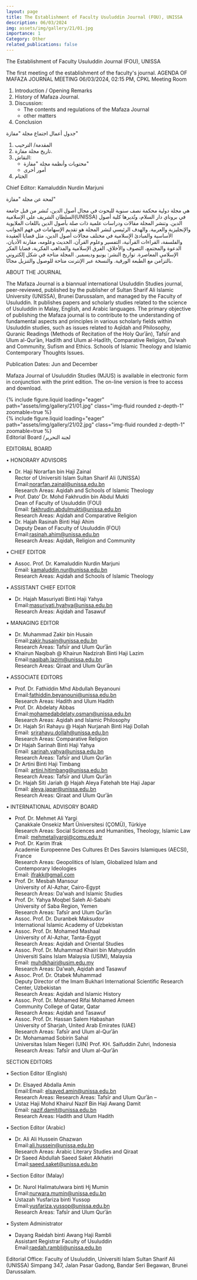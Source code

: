```yaml
---
layout: page
title: The Establishment of Faculty Usuluddin Journal (FOU), UNISSA
description: 06/03/2024
img: assets/img/gallery/21/01.jpg
importance: 1
Category: Other
related_publications: false
---
```


<p class="distill-post-title">The Establishment of Faculty Usuluddin Journal (FOU), UNISSA</p>

The first meeting of the establishment of the faculty's journal.
AGENDA OF MAFAZA JOURNAL MEETING
06/03/2024, 02:15 PM, CPKL Meeting Room

1. Introduction / Opening Remarks
2. History of Mafaza Journal.
3. Discussion:
   - The contents and regulations of the Mafaza Journal
   - other matters
4. Conclusion

جدول أعمال اجتماع مجلة "مفازة"

1. المقدمة/ الترحيب
2. تاريخ مجلة مفازة.
3. النقاش:
   - محتويات وأنظمة مجلة "مفازة"
   - أمور أخرى
4. الختام

Chief Editor: Kamaluddin Nurdin Marjuni

لمحة عن مجلة "مفازة"

هي مجلة دولية محكمة نصف سنوية للبحوث في مجال أصول الدين، تُنشر من قبل جامعة السلطان الشريف علي الإسلامية(UNISSA) في بروناي دار السلام، وتُديرها كلية أصول الدين. وتنشر المجلة مقالات ودراسات علمية ذات صلة بأصول الدين باللغات الملايوية والإنجليزية والعربية. والهدف الرئيسي لنشر المجلة هو تقديم الإسهامات في فهم الجوانب الأساسية والمبادئ الإسلامية في مختلف مجالات أصول الدين، مثل قضايا العقيدة والفلسفة، القراءات القرآنية، التفسير وعلوم القرآن، الحديث وعلومه، مقارنة الأديان، الدعوة والمجتمع، التصوف والأخلاق، الفرق الإسلامية والمذاهب الفكرية، قضايا الفكر الإسلامي المعاصرة.
تواريخ النشر: يونيو وديسمبر.
المجلة متاحة في شكل إلكتروني بالتزامن مع الطبعة الورقية. والنسخة عبر الإنترنت متاحة للوصول والتنزيل مجانًا.

ABOUT THE JOURNAL

The Mafaza Journal is a biannual international Usuluddin Studies journal, peer-reviewed, published by the publisher of Sultan Sharif Ali Islamic University (UNISSA), Brunei Darussalam, and managed by the Faculty of Usuluddin. It publishes papers and scholarly studies related to the science of Usuluddin in Malay, English, and Arabic languages. The primary objective of publishing the Mafaza journal is to contribute to the understanding of fundamental aspects and principles in various scholarly fields within Usuluddin studies, such as issues related to Aqīdah and Philosophy, Quranic Readings (Methods of Recitation of the Holy Qurʾān), Tafsīr and Ulum al-Qurʾān, Hadīth and Ulum al-Hadīth, Comparative Religion, Da’wah and Community, Sufism and Ethics. Schools of Islamic Theology and Islamic Contemporary Thoughts Issues.

Publication Dates: Jun and December

Mafaza Journal of Usuluddin Studies (MJUS) is available in electronic form in conjunction with the print edition. The on-line version is free to access and download.

<div class="row mt-3">
    <div class="col-sm mt-3 mt-md-0">
        {% include figure.liquid loading="eager" path="assets/img/gallery/21/01.jpg" class="img-fluid rounded z-depth-1" zoomable=true %}
    </div>
    <div class="col-sm mt-3 mt-md-0">
        {% include figure.liquid loading="eager" path="assets/img/gallery/21/02.jpg" class="img-fluid rounded z-depth-1" zoomable=true %}
    </div>
</div>
<div class="caption">
    Editorial Board /لجنة التحرير
</div>

EDITORIAL BOARD

• HONORARY ADVISORS

- Dr. Haji Norarfan bin Haji Zainal
  <br>Rector of Universiti Islam Sultan Sharif Ali (UNISSA)
  <br>Email:norarfan.zainal@unissa.edu.bn
  <br>Research Areas: Aqidah and Schools of Islamic Theology
- Prof. Dato’ Dr. Mohd Fakhrudin bin Abdul Mukti
  <br>Dean of Faculty of Usuluddin (FOU)
  <br>Email: fakhrudin.abdulmukti@unissa.edu.bn
  <br>Research Areas: Aqidah and Comparative Religion
- Dr. Hajah Rasinah Binti Haji Ahim
  <br>Deputy Dean of Faculty of Usuluddin (FOU)
  <br>Email:rasinah.ahim@unissa.edu.bn
  <br>Research Areas: Aqidah, Religion and Community

• CHIEF EDITOR

- Assoc. Prof. Dr. Kamaluddin Nurdin Marjuni
  <br>Email: kamaluddin.nur@unissa.edu.bn
  <br>Research Areas: Aqidah and Schools of Islamic Theology

• ASSISTANT CHIEF EDITOR

- Dr. Hajah Masuriyati Binti Haji Yahya
  <br>Email:masuriyati.hyahya@unissa.edu.bn
  <br>Research Areas: Aqidah and Tasawuf

• MANAGING EDITOR

- Dr. Muhammad Zakir bin Husain
  <br>Email:zakir.husain@unissa.edu.bn
  <br>Research Areas: Tafsīr and Ulum Qurʾān
- Khairun Naqibah @ Khairun Nadzirah Binti Haji Lazim
  <br>Email:naqibah.lazim@unissa.edu.bn
  <br>Research Areas: Qiraat and Ulum Qurʾān

• ASSOCIATE EDITORS

- Prof. Dr. Fathiddin Mhd Abdullah Beyanouni
  <br>Email:fathiddin.beyanouni@unissa.edu.bn
  <br>Research Areas: Hadith and Ulum Hadith
- Prof. Dr. Abdelaty Abbas
  <br>Email:mohamedabdelaty.osman@unissa.edu.bn
  <br>Research Areas: Aqidah and Islamic Philosophy
- Dr. Hajah Sri Rahayu @ Hajah Nurjanah Binti Haji Dollah
  <br>Email: srirahayu.dollah@unissa.edu.bn
  <br>Research Areas: Comparative Religion
- Dr Hajah Sarinah Binti Haji Yahya
  <br>Email: sarinah.yahya@unissa.edu.bn
  <br>Research Areas: Tafsīr and Ulum Qurʾān
- Dr Artini Binti Haji Timbang
  <br>Email: artini.hjtimbang@unissa.edu.bn
  <br>Research Areas: Tafsīr and Ulum Qurʾān
- Dr. Hajah Siti Jariah @ Hajah Aleya Fatehah bte Haji Japar
  <br>Email: aleya.japar@unissa.edu.bn
  <br>Research Areas: Qiraat and Ulum Qurʾān

• INTERNATIONAL ADVISORY BOARD

- Prof. Dr. Mehmet Ali Yargi
  <br>Çanakkale Onsekiz Mart Üniversitesi (ÇOMÜ), Türkiye
  <br>Research Areas: Social Sciences and Humanities, Theology, Islamic Law
  <br>Email: mehmetaliyargi@comu.edu.tr
- Prof. Dr. Karim Ifrak
  <br>Academie Europeenne Des Cultures Et Des Savoirs Islamiques (AECSI), France
  <br>Research Areas: Geopolitics of Islam, Globalized Islam and Contemporary Ideologies
  <br>Email: ifrakk@gmail.com
- Prof. Dr. Mesbah Mansour
  <br>University of Al-Azhar, Cairo-Egypt
  <br>Research Areas: Da’wah and Islamic Studies
- Prof. Dr. Yahya Moqbel Saleh Al-Sabahi
  <br>University of Saba Region, Yemen
  <br>Research Areas: Tafsīr and Ulum Qurʾān
- Assoc. Prof. Dr. Duranbek Maksudov
  <br>International Islamic Academy of Uzbekistan
- Assoc. Prof. Dr. Mohamed Mashaal
  <br>University of Al-Azhar, Tanta-Egypt
  <br>Research Areas: Aqidah and Oriental Studies
- Assoc. Prof. Dr. Muhammad Khairi bin Mahyuddin
  <br>Universiti Sains Islam Malaysia (USIM), Malaysia
  <br>Email: muhdkhairi@usim.edu.my
  <br>Research Areas: Da’wah, Aqidah and Tasawuf
- Assoc. Prof. Dr. Otabek Muhammad
  <br>Deputy Director of the Imam Bukhari International Scientific Research Center, Uzbekistan
  <br>Research Areas: Aqidah and Islamic History
- Assoc. Prof. Dr. Mohamed Rifai Mohamed Ameen
  <br>Community College of Qatar, Qatar
  <br>Research Areas: Aqidah and Tasawuf
- Assoc. Prof. Dr. Hassan Salem Habashan
  <br>University of Sharjah, United Arab Emirates (UAE)
  <br>Research Areas: Tafsīr and Ulum al-Qurʾān
- Dr. Mohamamad Sobirin Sahal
  <br>Universitas Islam Negeri (UIN) Prof. KH. Saifuddin Zuhri, Indonesia
  <br>Research Areas: Tafsīr and Ulum al-Qurʾān

SECTION EDITORS

• Section Editor (English)

- Dr. Elsayed Abdalla Amin
  <br>Email:Email: elsayed.amin@unissa.edu.bn
  <br>Research Areas: Research Areas: Tafsīr and Ulum Qurʾān –
- Ustaz Haji Mohd Khairul Nazif Bin Haji Awang Damit
  <br>Email: nazif.damit@unissa.edu.bn
  <br>Research Areas: Hadith and Ulum Hadith

• Section Editor (Arabic)

- Dr. Ali Ali Hussein Ghazwan
  <br>Email:ali.hussein@unissa.edu.bn
  <br>Research Areas: Arabic Literary Studies and Qiraat
- Dr Saeed Abdullah Saeed Saket Alkhatiri
  <br>Email:saeed.saket@unissa.edu.bn

• Section Editor (Malay)

- Dr. Nurol Halimatulwara binti Hj Mumin
  <br>Email:nurwara.mumin@unissa.edu.bn
- Ustazah Yusfariza binti Yussop
  <br>Email:yusfariza.yussop@unissa.edu.bn
  <br>Research Areas: Tafsīr and Ulum Qurʾān

• System Administrator

- Dayang Raédah binti Awang Haji Rambli
  <br>Assistant Registrar Faculty of Usuluddin
  <br>Email:raedah.rambli@unissa.edu.bn

Editorial Office: Faculty of Usuluddin, Universiti Islam Sultan Sharif Ali (UNISSA)
Simpang 347, Jalan Pasar Gadong, Bandar Seri Begawan, Brunei Darussalam.
